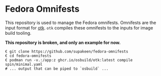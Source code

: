# Fedora Omnifests

This repository is used to manage the Fedora omnifests. Omnifests are the input
format for [otk](https://github.com/osbuild/otk). `otk` compiles these omnifests
to the inputs for image build tooling.

**This repository is broken, and only an example for now.**

```
€ git clone https://github.com/supakeen/fedora-omnifests
€ cd fedora-omnifests
€ podman run -v.:/app:z ghcr.io/osbuild/otk:latest compile spin/minimal.yaml
# ... output that can be piped to `osbuild` ...
```

